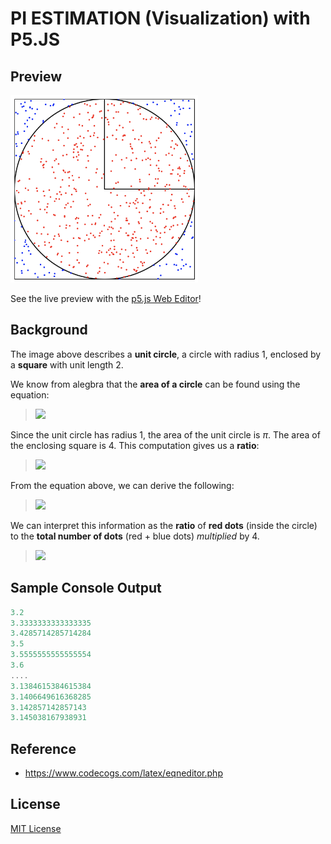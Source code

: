 # PI ESTIMATION (Visualization) with P5.JS

## Preview
<!-- ![Pi Visualization](./assets/images/pi-visualization.png) -->
<img src="./assets/images/pi-visualization.png" alt="Pi Estimation Visual" width="300"/>

See the live preview with the [p5.js Web Editor](https://editor.p5js.org/jac237/sketches/3tiMjKd3U)!

## Background
The image above describes a **unit circle**, a circle with radius 1, enclosed by a **square** with unit length 2.

We know from alegbra that the **area of a circle** can be found using the equation:

> <img src="https://latex.codecogs.com/gif.latex?\pi&space;\times&space;r&space;^&space;2" />

Since the unit circle has radius 1, the area of the unit circle is $\pi$. The area of the enclosing square is 4. This computation gives us a **ratio**:

> <img src="https://latex.codecogs.com/gif.latex?\frac{\text{area&space;of&space;circle}}{\text{area&space;of&space;square}}&space;=&space;\frac{\pi}{4}" />

From the equation above, we can derive the following:

> <img src="https://latex.codecogs.com/gif.latex?\frac{\text{ratio&space;of&space;circle}}{\text{ratio&space;of&space;square}}&space;\times&space;4&space;=&space;\pi" />

We can interpret this information as the **ratio** of **red dots** (inside the circle) to the **total number of dots** (red + blue dots) *multiplied* by 4.

> <img src="https://latex.codecogs.com/gif.latex?\frac{\text{\&hash;&space;of&space;red&space;dots}}{\text{total&space;\&hash;&space;of&space;dots}}&space;\times&space;4&space;=&space;\pi" />

## Sample Console Output

```javascript
3.2
3.3333333333333335
3.4285714285714284
3.5
3.5555555555555554
3.6
....
3.1384615384615384
3.1406649616368285
3.142857142857143
3.145038167938931
```

## Reference
* https://www.codecogs.com/latex/eqneditor.php

## License
[MIT License](./LICENSE.md)
